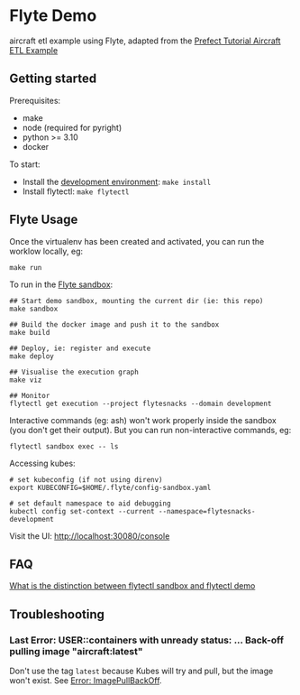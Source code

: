 # Flyte Demo

aircraft etl example using Flyte, adapted from the [Prefect Tutorial Aircraft ETL Example](https://docs-v1.prefect.io/core/tutorial/01-etl-before-prefect.html)

## Getting started

Prerequisites:

- make
- node (required for pyright)
- python >= 3.10
- docker

To start:

- Install the [development environment](CONTRIBUTING.md#getting-started): `make install`
- Install flytectl: `make flytectl`

## Flyte Usage

Once the virtualenv has been created and activated, you can run the worklow locally, eg:

```
make run
```

To run in the [Flyte sandbox](https://docs.flyte.org/en/latest/deployment/deployment/sandbox.html):

```
## Start demo sandbox, mounting the current dir (ie: this repo)
make sandbox 

## Build the docker image and push it to the sandbox
make build

## Deploy, ie: register and execute
make deploy 

## Visualise the execution graph
make viz

## Monitor
flytectl get execution --project flytesnacks --domain development
```

Interactive commands (eg: ash) won't work properly inside the sandbox (you don't get their output).
But you can run non-interactive commands, eg:

```
flytectl sandbox exec -- ls
```

Accessing kubes:

```
# set kubeconfig (if not using direnv)
export KUBECONFIG=$HOME/.flyte/config-sandbox.yaml

# set default namespace to aid debugging
kubectl config set-context --current --namespace=flytesnacks-development
```

Visit the UI: [http://localhost:30080/console](http://localhost:30080/console)

## FAQ

[What is the distinction between flytectl sandbox and flytectl demo](https://github.com/flyteorg/flyte/issues/2503)

## Troubleshooting

### Last Error: USER::containers with unready status: ... Back-off pulling image "aircraft:latest"

Don't use the tag `latest` because Kubes will try and pull, but the image won't exist. See [Error: ImagePullBackOff](https://docs.flyte.org/en/latest/community/troubleshoot.html#error-imagepullbackoff).
